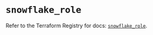 # `snowflake_role`

Refer to the Terraform Registry for docs: [`snowflake_role`](https://registry.terraform.io/providers/snowflake-labs/snowflake/0.90.0/docs/resources/role).
